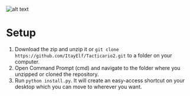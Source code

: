 ![alt text](https://github.com/ItayElf/Tacticario2/tree/master/pyticario/graphics/imgs/logos/logo256.png "Tacticario2")

# Setup
1. Download the zip and unzip it or `git clone https://github.com/ItayElf/Tacticario2.git` to a folder on your computer.
2. Open Command Prompt (cmd) and navigate to the folder where you unzipped or cloned the repository.
3. Run `python install.py`. It will create an easy-access shortcut on your desktop which you can move to wherever you want.

